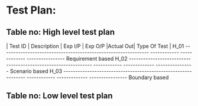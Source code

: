 # Test Plan:
## Table no: High level test plan
| Test ID	| Description |	Exp I/P |	Exp O/P	|Actual Out|	Type Of Test |
H_01	--------------------------------------------------------------	------------	-------------	----------------	Requirement based
H_02	--------------------------------------------------------------	------------	-------------	----------------	Scenario based
H_03	--------------------------------------------------------------	------------	-------------	----------------	Boundary based

## Table no: Low level test plan

